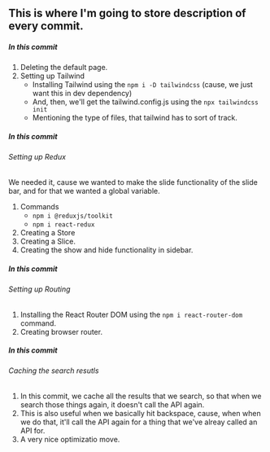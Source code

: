 ## This is where I'm going to store description of every commit. 

##### In this commit
1. Deleting the default page. 
2. Setting up Tailwind
    - Installing Tailwind using the `npm i -D tailwindcss` (cause, we just want this in dev dependency)
    - And, then, we'll get the tailwind.config.js using the `npx tailwindcss init`
    - Mentioning the type of files, that tailwind has to sort of track.

##### In this commit

###### Setting up Redux
We needed it, cause we wanted to make the slide functionality of the slide bar, and for that we wanted a global variable.

1. Commands
    - `npm i @reduxjs/toolkit`
    - `npm i react-redux`
2. Creating a Store
3. Creating a Slice.
4. Creating the show and hide functionality in sidebar.


##### In this commit

###### Setting up Routing

1. Installing the React Router DOM using the `npm i react-router-dom` command.
2. Creating browser router.

##### In this commit

###### Caching the search resutls

1. In this commit, we cache all the results that we search, so that when we search those things again, it doesn't call the API again. 
2. This is also useful when we basically hit backspace, cause, when when we do that, it'll call the API again for a thing that we've alreay called an API for. 
3. A very nice optimizatio move. 